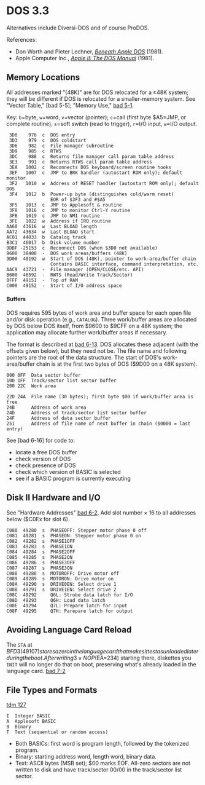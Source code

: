 DOS 3.3
=======

Alternatives include Diversi-DOS and of course ProDOS.

References:
- Don Worth and Pieter Lechner, [_Beneath Apple DOS_][bad] (1981).
- Apple Computer Inc., [_Apple II: The DOS Manual_][tdm] (1981).


Memory Locations
----------------

All addresses marked "(48K)" are for DOS relocated for a ≥48K system;
they will be different if DOS is relocated for a smaller-memory
system. See "Vector Table," [bad 5-5]; "Memory Use," [bad 5-1].

Key: `b`=byte, `w`=word, `v`=vector (pointer); `c`=call (first byte
$A5=JMP, or complete routine), `s`=soft switch (read to trigger),
`r`=I/O input, `w`=I/O output.

     3D0    976  c  DOS entry
     3D3    979  c  DOS coldstart
     3D6    982  c  File manager subroutine
     3D9    985  c  RTWS
     3DC    988  c  Returns file manager call param table address
     3E3    991  c  Returns RTWS call param table address
     3EA   1002  c  Reconnects DOS keyboard/screen routine hooks
     3EF   1007  c  JMP to BRK handler (autostart ROM only); default monitor
     3F2   1010  w  Address of RESET handler (autostart ROM only); default DOS
     3F4   1012  b  Power-up byte (distinguishes cold/warm reset)
                    EOR of $3F3 and #$A5
     3F5   1013  c  JMP to Applesoft & routine
     3F8   1016  c  JMP to monitor Ctrl-Y routine
     3FB   1019  c  JMP to NMI routine
     3FE   1022  w  Address if IRQ routine
    AA60  43616  w  Last BLOAD length
    AA72  43634  w  Last BLOAD start
    AC01  44033  b  Catalog track
    B3C1  46017  b  Disk volume number
    9DBF -25153  c  Reconnect DOS (when $3D0 not available)
    9600  38400  -  DOS work areas/buffers (48K)
    9D00  40192  w  Start of DOS (48K), pointer to work-area/buffer chain
                    Contains BASIC interface, command interpretation, etc.
    AAC9  43721  -  File manager (OPEN/CLOSE/etc. API)
    B600  46592  -  RWTS (Read/Write Track/Sector)
    BFFF  49151  -  Top of RAM
    C000  49152  -  Start of I/O address space

#### Buffers

DOS requires 595 bytes of work area and buffer space for each open
file and/or disk operation (e.g., `CATALOG`). Three work/buffer areas
are allocated by DOS below DOS itself, from $9600 to $9CFF on a 48K
system; the application may allocate further work/buffer areas if necessary.

The format is described at [bad 6-13]. DOS allocates these adjacent
(with the offsets given below), but they need not be. The file name
and following pointers are the root of the data structure. The start
of DOS's work-area/buffer chain is at the first two bytes of DOS
($9D00 on a 48K system).

    000 0FF  Data sector buffer
    100 1FF  Track/sector list sector buffer
    200 22C  Work area

    22D 24A  File name (30 bytes); first byte $00 if work/buffer area is free
    24B      Address of work area
    24D      Address of track/sector list sector buffer
    24F      Address of data sector buffer
    251      Address of file name of next buffer in chain ($0000 = last entry)

See [bad 6-16] for code to:
- locate a free DOS buffer
- check version of DOS
- check presence of DOS
- check which version of BASIC is selected
- see if a BASIC program is currently executing


Disk II Hardware and I/O
------------------------

See "Hardware Addresses" [bad 6-2].
Add slot number × 16 to all addresses below ($C0Ex for slot 6).

    C080  49280  s  PHASEOFF: Stepper motor phase 0 off
    C081  49281  s  PHASEON: Stepper motor phase 0 on
    C082  49282  s  PHASE1OFF
    C083  49283  s  PHASE1ON
    C084  49284  s  PHASE2OFF
    C085  49285  s  PHASE2ON
    C086  49286  s  PHASE3OFF
    C087  49287  s  PHASE3ON
    C088  49288  s  MOTOROFF: Drive motor off
    C089  49289  s  MOTORON: Drive motor on
    C08A  49290  s  DRIVE0EN: Select drive 1
    C08B  49291  s  DRIVE1EN: Select drive 2
    C08C  49292     Q6L: Strobe data latch for I/O
    C08D  49293     Q6H: Load data latch
    C08E  49294     Q7L: Prepare latch for input
    C08F  49295     Q7H: Parepare latch for output


Avoiding Language Card Reload
-----------------------------

The `STA` at $BFD3 (49107) stores a zero in the language card that
makes it test as unloaded later during the boot. After writing 3×NOP
($EA=234) starting there, diskettes you `INIT` will no longer do that
on boot, preserving what's already loaded in the language card. [bad 7-2]


File Types and Formats
----------------------

[tdm 127]

    I  Integer BASIC
    A  Applesoft BASIC
    B  Binary
    T  Text (sequential or random access)

- Both BASICs: first word is program length, followed by the tokenized program.
- Binary: starting address word, length word, binary data.
- Text: ASCII bytes (MSB set); $00 marks EOF. All-zero sectors are not
  written to disk and have track/sector 00/00 in the track/sector list
  sector.



<!-------------------------------------------------------------------->
[bad 5-1]: https://archive.org/details/Beneath_Apple_DOS_OCR/page/n53/mode/1up
[bad 6-13]: https://archive.org/details/Beneath_Apple_DOS_OCR/page/n73/mode/1up
[bad 6-2]: https://archive.org/details/Beneath_Apple_DOS_OCR/page/n62/mode/1up
[bad 7-2]: https://archive.org/details/Beneath_Apple_DOS_OCR/page/n80/mode/1up
[bad]: https://archive.org/details/Beneath_Apple_DOS_OCR/page/n2/mode/1up
[tdm 127]: https://archive.org/details/a2_the_DOS_Manual/page/n69/mode/1up
[tdm]: https://archive.org/details/a2_the_DOS_Manual/page/n2/mode/1up
